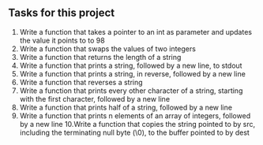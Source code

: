 ## Tasks for this project
1. Write a function that takes a pointer to an int as parameter and updates the value it points to to 98
2. Write a function that swaps the values of two integers
3. Write a function that returns the length of a string
4. Write a function that prints a string, followed by a new line, to stdout
5. Write a function that prints a string, in reverse, followed by a new line
6. Write a function that reverses a string
7. Write a function that prints every other character of a string, starting with the first character, followed by a new line
8. Write a function that prints half of a string, followed by a new line
9. Write a function that prints n elements of an array of integers, followed by a new line
10.Write a function that copies the string pointed to by src, including the terminating null byte (\0), to the buffer pointed to by dest
